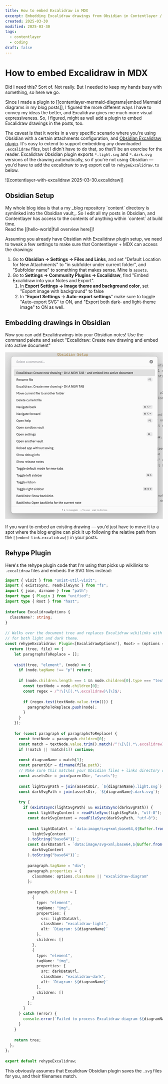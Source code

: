 ```yaml
---
title: How to embed Excalidraw in MDX
excerpt: Embedding Excalidraw drawings from Obsidian in Contentlayer / MDX.
created: 2025-03-30
modified: 2025-03-30
tags:
  - contentlayer
  - coding
draft: false
---
```


# How to embed Excalidraw in MDX

Did I need this? Sort of. Not really. But I needed to keep my hands busy with something, so here we go.

Since I made a plugin to [[contentlayer-mermaid-diagrams|embed Mermaid diagrams in my blog posts]], I figured the more different ways I have to convey my ideas the better, and Excalidraw gives me much more visual expressiveness. So, I figured, might as well add a plugin to embed Excalidraw drawings in the posts, too. 

The caveat is that it works in a very specific scenario where you're using Obsidian with a certain attachments configuration, and [Obsidian Excalidraw plugin](https://github.com/zsviczian/obsidian-excalidraw-plugin). It's easy to extend to support embedding any downloaded `.excalidraw` files, but I didn't have to do that, so that'll be an exercise for the reader. Excalidraw Obsidian plugin exports `*.light.svg` and `*.dark.svg` versions of the drawing automatically, so if you're not using Obsidian — you'd have to add the excalidraw to svg export call to `rehypeExcalidraw.ts` below.
 

![[contentlayer-with-excalidraw 2025-03-30.excalidraw]]


## Obsidian Setup

<WithAside>
My whole blog idea is that a my _blog repository `content` directory is symlinked into the Obsidian vault_. So I edit all my posts in Obsidian, and Contentlayer has access to the contents of anything within `content` at build time.
<Aside>
Read the [[hello-world|full overview here]]!
</Aside>
</WithAside>

Assuming you already have Obsidian with Excalidraw plugin setup, we need to tweak a few settings to make sure that Contentlayer + MDX can access the drawings:

1. Go to **Obsidian → Settings → Files and Links**, and set "Default Location for New Attachments" to "in subfolder under current folder", and "Subfolder name" to something that makes sense. Mine is `assets`.
2. Go to **Settings → Community Plugins → Excalidraw**, find "Embed Excalidraw into your Notes and Export".
    1. In **Export Settings → Image theme and background color**, set "Export image with background" to false
    2. In "**Export Settings → Auto-export settings**" make sure to toggle "Auto-export SVG" to ON, and "Export both dark- and light-theme image" to ON as well.

## Embedding drawings in Obsidian

Now you can add Excalidrawings into your Obsidian notes! Use the command palette and select "Excalidraw: Create new drawing and embed into active document"

![Command palette](contentlayer-with-excalidraw/command-palette.png)

If you want to embed an existing drawing — you'd just have to move it to a spot where the blog engine can pick it up following the relative path from the `[[embed-link.excalidraw]]` in your posts.

## Rehype Plugin

Here's the rehype plugin code that I'm using that picks up wikilinks to `.excalidraw` files and embeds the SVG files instead:

```ts
import { visit } from "unist-util-visit";
import { existsSync, readFileSync } from "fs";
import { join, dirname } from "path";
import type { Plugin } from "unified";
import type { Root } from "hast";

interface ExcalidrawOptions {
  className?: string;
}

// Walks over the document tree and replaces Excalidraw wikilinks with inline SVG images
// for both light and dark theme.
const rehypeExcalidraw: Plugin<[ExcalidrawOptions?], Root> = (options = {}) => {
  return (tree, file) => {
    let paragraphsToReplace = [];

    visit(tree, "element", (node) => {
      if (node.tagName !== "p") return;

      if (node.children.length === 1 && node.children[0].type === "text") {
        const textNode = node.children[0];
        const regex = /^!\[\[(.*\.excalidraw)\]\]$/;
        
        if (regex.test(textNode.value.trim())) {
          paragraphsToReplace.push(node);
        }
      }
    });
    
    for (const paragraph of paragraphsToReplace) {
      const textNode = paragraph.children[0];
      const match = textNode.value.trim().match(/^!\[\[(.*\.excalidraw)\]\]$/);
      if (!match || !match[1]) continue;

      const diagramName = match[1];
      const parentDir = dirname(file.path);
      // Make sure this matches your Obsidian files + links directory settings
      const assetsDir = join(parentDir, "assets");
      
      const lightSvgPath = join(assetsDir, `${diagramName}.light.svg`);
      const darkSvgPath = join(assetsDir, `${diagramName}.dark.svg`);
      
      try {
        if (existsSync(lightSvgPath) && existsSync(darkSvgPath)) {
          const lightSvgContent = readFileSync(lightSvgPath, "utf-8");
          const darkSvgContent = readFileSync(darkSvgPath, "utf-8");
          
          const lightDataUrl = `data:image/svg+xml;base64,${Buffer.from(
            lightSvgContent
          ).toString("base64")}`;
          const darkDataUrl = `data:image/svg+xml;base64,${Buffer.from(
            darkSvgContent
          ).toString("base64")}`;

          paragraph.tagName = "div";
          paragraph.properties = {
            className: options.className || "excalidraw-diagram"
          };
          
          paragraph.children = [
            {
              type: "element",
              tagName: "img",
              properties: {
                src: lightDataUrl,
                className: "excalidraw-light",
                alt: `Diagram: ${diagramName}`
              },
              children: []
            },
            {
              type: "element",
              tagName: "img",
              properties: {
                src: darkDataUrl,
                className: "excalidraw-dark",
                alt: `Diagram: ${diagramName}`
              },
              children: []
            }
          ];
        }
      } catch (error) {
        console.error(`Failed to process Excalidraw diagram ${diagramName}:`, error);
      }
    }

    return tree;
  };
};

export default rehypeExcalidraw;

```


This obviously assumes that Excalidraw Obsidian plugin saves the `.svg` files for you, and their filenames match.

